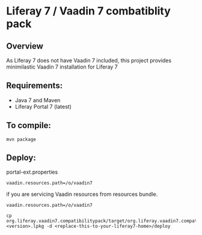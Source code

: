 Liferay 7 / Vaadin 7 combatiblity pack
===========================================

Overview
--------
As Liferay 7 does not have Vaadin 7 included, this project provides minimilastic Vaadin 7 installation for Liferay 7

Requirements:
-------------
- Java 7 and Maven 
- Liferay Portal 7 (latest)

To compile:
-----------

~~~
mvn package
~~~

Deploy:
-----------

portal-ext.properties

~~~
vaadin.resources.path=/o/vaadin7
~~~

if you are servicing Vaadin resources from resources bundle.

~~~
vaadin.resources.path=/o/vaadin7
~~~

~~~
cp org.liferay.vaadin7.compatibilitypack/target/org.liferay.vaadin7.compatibilitypack.distribution-<version>.lpkg -d <replace-this-to-your-liferay7-home>/deploy 
~~~

